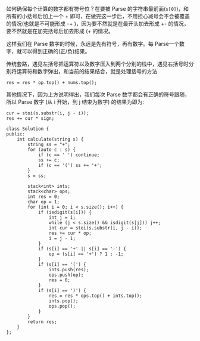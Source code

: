 如何确保每个计算的数字都有符号位？在要被 Parse 的字符串最前面(`s[0]`)，和所有的小括号后加上一个 + 即可，在做完这一步后，不用担心减号会不会被覆盖的情况(也就是不可能形成 -+ )，因为要不然就是在最开头加去形成 +- 的情况，要不然就是在加完括号后加去形成 (+ 的情况。
 
这样我们在 Parse 数字的时候，永远是先有符号，再有数字。每 Parse一个数字，就可以得到正确的(正/负)结果。

传统套路，遇见左括号把运算符以及数字压入到两个分别的栈中，遇见右括号时分别将运算符和数字弹出，和当前的结果结合，就是处理括号的方法

```
res = res * op.top() + nums.top();
```

其他情况下，因为上方说明得出，我们每次 Parse 数字都会有正确的符号跟随，所以 Parse 数字 (从 i 开始，到 j 结束为数字) 的结果为即为:

```
cur = stoi(s.substr(i, j - i));
res += cur * sign;
```

```
class Solution {
public:
    int calculate(string s) {
        string ss = "+";
        for (auto c : s) {
            if (c == ' ') continue;
            ss += c;
            if (c == '(') ss += '+';
        }
        s = ss;
        
        stack<int> ints;
        stack<char> ops;
        int res = 0;
        char op = 1;
        for (int i = 0; i < s.size(); i++) {
            if (isdigit(s[i])) {
                int j = i;
                while (j < s.size() && isdigit(s[j])) j++;
                int cur = stoi(s.substr(i, j - i));
                res += cur * op;
                i = j - 1;
            }
            if (s[i] == '+' || s[i] == '-') {
                op = (s[i] == '+') ? 1 : -1;
            }
            if (s[i] == '(') {
                ints.push(res);
                ops.push(op);
                res = 0;
            }
            if (s[i] == ')') {
                res = res * ops.top() + ints.top();
                ints.pop();
                ops.pop();
            }
        }
        return res;
    }
};
```